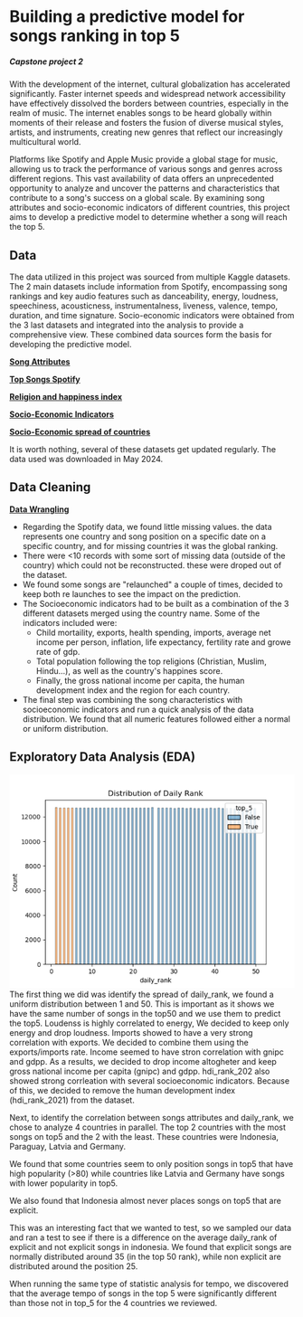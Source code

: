 # Building a predictive model for songs ranking in top 5
##### Capstone project 2
With the development of the internet, cultural globalization has accelerated significantly. Faster internet speeds and widespread network accessibility have effectively dissolved the borders between countries, especially in the realm of music. The internet enables songs to be heard globally within moments of their release and fosters the fusion of diverse musical styles, artists, and instruments, creating new genres that reflect our increasingly multicultural world.

Platforms like Spotify and Apple Music provide a global stage for music, allowing us to track the performance of various songs and genres across different regions. This vast availability of data offers an unprecedented opportunity to analyze and uncover the patterns and characteristics that contribute to a song's success on a global scale. By examining song attributes and socio-economic indicators of different countries, this project aims to develop a predictive model to determine whether a song will reach the top 5.

## Data
The data utilized in this project was sourced from multiple Kaggle datasets. The 2 main datasets include information from Spotify, encompassing song rankings and key audio features such as danceability, energy, loudness, speechiness, acousticness, instrumentalness, liveness, valence, tempo, duration, and time signature. Socio-economic indicators were obtained from the 3 last datasets and integrated into the analysis to provide a comprehensive view. These combined data sources form the basis for developing the predictive model.

__[Song Attributes](https://www.kaggle.com/datasets/byomokeshsenapati/spotify-song-attributes?resource=download)__

__[Top Songs Spotify](www.kaggle.com/datasets/asaniczka/top-spotify-songs-in-73-countries-daily-updated)__

__[Religion and happiness index](https://www.kaggle.com/datasets/vibhorsen/countries-by-population-happiness-index-religion)__

__[Socio-Economic Indicators](https://www.kaggle.com/datasets/toriqulstu/global-socio-economic-and-environmental-indicators)__

__[Socio-Economic spread of countries](https://www.kaggle.com/datasets/sumairseth/socioeconomic-spread-of-countries?resource=download)__

It is worth nothing, several of these datasets get updated regularly. The data used was downloaded in May 2024.

## Data Cleaning

__[Data Wrangling](https://github.com/alfredoh90/CAPSTONE2/blob/main/Notebooks/data_wrangling.ipynb)__

<ul>
    <li>Regarding the Spotify data, we found little missing values. the data represents one country and song position on a specific date on a specific country, and for missing countries it was the global ranking.</li>
    <li>There were <10 records with some sort of missing data (outside of the country) which could not be reconstructed. these were droped out of the dataset.</li>
    <li>We found some songs are "relaunched" a couple of times, decided to keep both re launches to see the impact on the prediction.</li>
    <li>The Socioeconomic indicators had to be built as a combination of the 3 different datasets merged using the country name. Some of the indicators included were:
        <ul>
        <li>Child mortaility, exports, health spending, imports, average net income per person, inflation, life expectancy, fertility rate and growe rate of gdp. </li>
        <li>Total population following the top religions (Christian, Muslim, Hindu...), as well as the country's happines score.</li>
        <li>Finally, the gross national income per capita, the human development index and the region for each country. </li>
        </ul>
</li>
    <li>The final step was combining the song characteristics with socioeconomic indicators and run a quick analysis of the data distribution. We found that all numeric features followed either a normal or uniform  distribution.</li>
</ul>

## Exploratory Data Analysis (EDA)

<img src="Images/dist_daily_rank.png" alt="Distribution of Daily Rank">
The first thing we did was identify the spread of daily_rank, we found a uniform distribution between 1 and 50. This is important as it shows we have the same number of songs in the top50 and we use them to predict the top5.
Loudenss is highly correlated to energy, We decided to keep only energy and drop loudness.
Imports showed to have a very strong correlation with exports. We decided to combine them using the exports/imports rate.
Income seemed to have stron correlation with gnipc and gdpp. As a results, we decided to drop income altogheter and keep gross national income per capita (gnipc) and gdpp.
hdi_rank_202 also showed strong corrleation with several socioeconomic indicators. Because of this, we decided to remove the human development index (hdi_rank_2021) from the dataset. 

Next, to identify the correlation between songs attributes and daily_rank, we chose to analyze 4 countries in parallel. The top 2 countries with the most songs on top5 and the 2 with the least. These countries were Indonesia, Paraguay, Latvia and Germany.

We found that some countries seem to only position songs in top5 that have high popularity (>80) while countries like Latvia and Germany have songs with lower popularity in top5.

We also found that Indonesia almost never places songs on top5 that are explicit.

This was an interesting fact that we wanted to test, so we sampled our data and ran a test to see if there is a difference on the average daily_rank of explicit and not explicit songs in indonesia. We found that explicit songs are normally distributed around 35 (in the top 50 rank), while non explicit are distributed around the position 25.

When running the same type of statistic analysis for tempo, we discovered that the average tempo of songs in the top 5 were significantly different than those not in top_5 for the 4 countries we reviewed.
